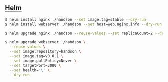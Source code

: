 ## [Helm](https://docs.aws.amazon.com/AmazonECR/latest/userguide/push-oci-artifact.html)

```sh
$ helm install nginx ./handson --set image.tag=stable --dry-run
$ helm install webserver ./handson --set host=web.nginx.info --dry-run

$ helm upgrade nginx ./handson --reuse-values --set replicaCount=2 --dry-run

$ helm upgrade webserver ./handson \
  --reuse-values \
  --set image.repository=handson \
  --set image.tag=v0.0.1 \
  --set image.pullPolicy=Never \
  --set targetPort=3000 \
  --set health='\' \
  --dry-run
```
